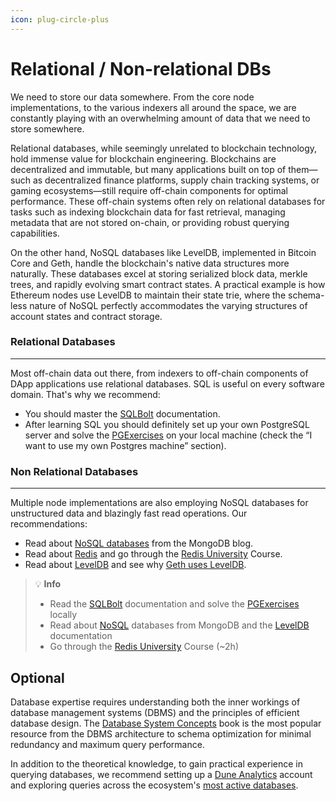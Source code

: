 ```yaml
---
icon: plug-circle-plus
---
```


# Relational / Non-relational DBs

We need to store our data somewhere. From the core node implementations, to the various indexers all around the space, we are constantly playing with an overwhelming amount of data that we need to store somewhere.&#x20;

Relational databases, while seemingly unrelated to blockchain technology, hold immense value for blockchain engineering. Blockchains are decentralized and immutable, but many applications built on top of them—such as decentralized finance platforms, supply chain tracking systems, or gaming ecosystems—still require off-chain components for optimal performance. These off-chain systems often rely on relational databases for tasks such as indexing blockchain data for fast retrieval, managing metadata that are not stored on-chain, or providing robust querying capabilities.

On the other hand, NoSQL databases like LevelDB, implemented in Bitcoin Core and Geth, handle the blockchain's native data structures more naturally. These databases excel at storing serialized block data, merkle trees, and rapidly evolving smart contract states. A practical example is how Ethereum nodes use LevelDB to maintain their state trie, where the schema-less nature of NoSQL perfectly accommodates the varying structures of account states and contract storage.

### Relational Databases

***

Most off-chain data out there, from indexers to off-chain components of DApp applications use relational databases. SQL is useful on every software domain. That's why we recommend:

* You should master the [SQLBolt](https://sqlbolt.com/) documentation.
* After learning SQL you should definitely set up your own PostgreSQL server and solve the [PGExercises](https://pgexercises.com/gettingstarted.html) on your local machine (check the “I want to use my own Postgres machine” section).

### Non Relational Databases

***

Multiple node implementations are also employing NoSQL databases for unstructured data and blazingly fast read operations. Our recommendations:

* Read about [NoSQL databases](https://www.mongodb.com/resources/basics/databases/nosql-explained) from the MongoDB blog.
* Read about [Redis](https://redis.io/) and go through the [Redis University](https://university.redis.io/learningpath/14q8m6gilfwltm) Course.
* Read about [LevelDB](https://github.com/google/leveldb/blob/main/doc/index.md) and see why [Geth uses LevelDB](https://geth.ethereum.org/docs/fundamentals/databases).

> 💡 **Info**
> - Read the [SQLBolt](https://sqlbolt.com/) documentation and solve the [PGExercises](https://pgexercises.com/gettingstarted.html) locally
> - Read about [NoSQL](https://www.mongodb.com/resources/basics/databases/nosql-explained) databases from MongoDB and the [LevelDB](https://www.mongodb.com/resources/basics/databases/nosql-explained) documentation&#x20;
> - Go through the [Redis University](https://university.redis.io/learningpath/14q8m6gilfwltm) Course (\~2h)

## Optional

Database expertise requires understanding both the inner workings of database management systems (DBMS) and the principles of efficient database design. The [Database System Concepts](https://www.db-book.com/) book is the most popular resource from the DBMS architecture to schema optimization for minimal redundancy and maximum query performance.&#x20;

In addition to the theoretical knowledge, to gain practical experience in querying databases, we recommend setting up a [Dune Analytics](https://dune.com/) account and exploring queries across the ecosystem's [most active databases](https://docs.dune.com/data-catalog/overview).